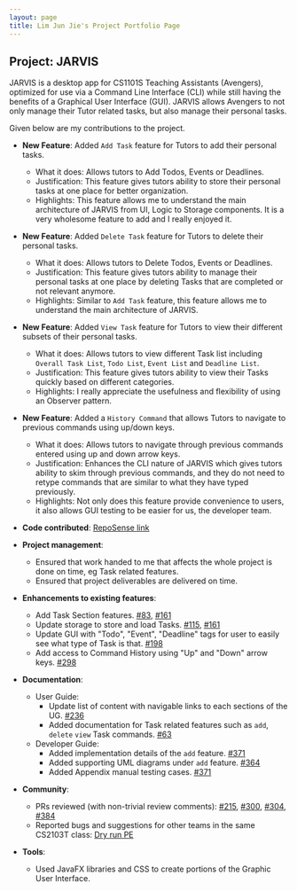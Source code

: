```yaml
---
layout: page
title: Lim Jun Jie's Project Portfolio Page
---
```


## Project: JARVIS

JARVIS is a desktop app for CS1101S Teaching Assistants (Avengers), optimized for use via a Command Line Interface (CLI) while still having the benefits of a Graphical User Interface (GUI).
JARVIS allows Avengers to not only manage their Tutor related tasks, but also manage their personal tasks.

Given below are my contributions to the project.

* **New Feature**: Added `Add Task` feature for Tutors to add their personal tasks.
  * What it does: Allows tutors to Add Todos, Events or Deadlines.
  * Justification: This feature gives tutors ability to store their personal tasks at one place for better organization.
  * Highlights: This feature allows me to understand the main architecture of JARVIS from UI, Logic to Storage
  components. It is a very wholesome feature to add and I really enjoyed it.

* **New Feature**: Added `Delete Task` feature for Tutors to delete their personal tasks.
  * What it does: Allows tutors to Delete Todos, Events or Deadlines.
  * Justification: This feature gives tutors ability to manage their personal tasks at one place by deleting Tasks that
  are completed or not relevant anymore.
  * Highlights: Similar to `Add Task` feature, this feature allows me to understand the main architecture of JARVIS.

* **New Feature**: Added `View Task` feature for Tutors to view their different subsets of their personal tasks.
  * What it does: Allows tutors to view different Task list including `Overall Task List`, `Todo List`, `Event List`
  and `Deadline List`.
  * Justification: This feature gives tutors ability to view their Tasks quickly based on different categories.
  * Highlights: I really appreciate the usefulness and flexibility of using an Observer pattern.

* **New Feature**: Added a `History Command` that allows Tutors to navigate to previous commands using up/down keys.
  * What it does: Allows tutors to navigate through previous commands entered using up and down arrow keys.
  * Justification: Enhances the CLI nature of JARVIS which gives tutors ability to skim through previous commands, and
  they do not need to retype commands that are similar to what they have typed previously.
  * Highlights: Not only does this feature provide convenience to users, it also allows GUI testing to be easier for us,
  the developer team.

* **Code contributed**: [RepoSense link](https://nus-cs2103-ay2021s1.github.io/tp-dashboard/#breakdown=true&search=asuraxsoul)

* **Project management**:
  * Ensured that work handed to me that affects the whole project is done on time, eg Task related features.
  * Ensured that project deliverables are delivered on time.

* **Enhancements to existing features**:
  * Add Task Section features. [\#83](https://github.com/AY2021S1-CS2103T-W11-2/tp/pull/83), [\#161](https://github.com/AY2021S1-CS2103T-W11-2/tp/pull/161)
  * Update storage to store and load Tasks. [\#115](https://github.com/AY2021S1-CS2103T-W11-2/tp/pull/115), [\#161](https://github.com/AY2021S1-CS2103T-W11-2/tp/pull/161)
  * Update GUI with "Todo", "Event", "Deadline" tags for user to easily see what type of Task is that. [\#198](https://github.com/AY2021S1-CS2103T-W11-2/tp/pull/198)
  * Add access to Command History using "Up" and "Down" arrow keys. [\#298](https://github.com/AY2021S1-CS2103T-W11-2/tp/pull/298)

* **Documentation**:
  * User Guide:
    * Update list of content with navigable links to each sections of the UG. [\#236](https://github.com/AY2021S1-CS2103T-W11-2/tp/pull/236)
    * Added documentation for Task related features such as `add`, `delete` `view` Task commands. [\#63](https://github.com/AY2021S1-CS2103T-W11-2/tp/pull/63)
  * Developer Guide:
    * Added implementation details of the `add` feature. [\#371](https://github.com/AY2021S1-CS2103T-W11-2/tp/pull/371)
    * Added supporting UML diagrams under `add` feature. [\#364](https://github.com/AY2021S1-CS2103T-W11-2/tp/pull/364)
    * Added Appendix manual testing cases. [\#371](https://github.com/AY2021S1-CS2103T-W11-2/tp/pull/371)

* **Community**:
  * PRs reviewed (with non-trivial review comments): [\#215](https://github.com/AY2021S1-CS2103T-W11-2/tp/pull/215),
  [\#300](https://github.com/AY2021S1-CS2103T-W11-2/tp/pull/300), [\#304](https://github.com/AY2021S1-CS2103T-W11-2/tp/pull/304),
  [\#384](https://github.com/AY2021S1-CS2103T-W11-2/tp/pull/384)
  * Reported bugs and suggestions for other teams in the same CS2103T class: [Dry run PE](https://github.com/Asuraxsoul/ped/issues)

* **Tools**:
  * Used JavaFX libraries and CSS to create portions of the Graphic User Interface.
